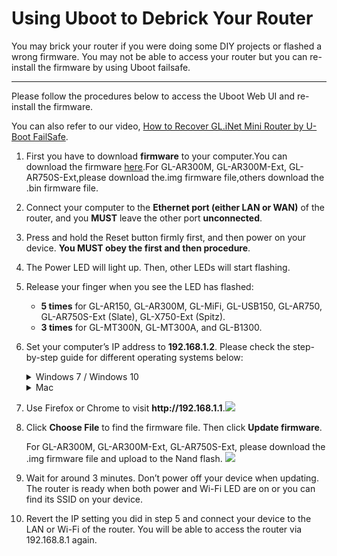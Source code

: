 # Using Uboot to Debrick Your Router

You may brick your router if you were doing some DIY projects or flashed a wrong firmware. You may not be able to access your router but you can re-install the firmware by using Uboot failsafe.



---

Please follow the procedures below to access the Uboot Web UI and re-install the firmware.

You can also refer to our video, [How to Recover GL.iNet Mini Router by U-Boot FailSafe](https://docs.gl-inet.com/en/3/video/tutor/#how-to-recover-glinet-mini-router-by-u-boot-failsafe).



<ol type="1">
    <li><p>
        First you have to download <b>firmware</b> to your computer.You can download the firmware <a href="http://download.gl-inet.com/firmware" target="_blank">here</a>.For GL-AR300M, GL-AR300M-Ext, GL-AR750S-Ext,please download the.img firmware file,others download the .bin firmware file.
        </p> 
    </li>
    <li>
        <p> Connect your computer to the <b>Ethernet port (either LAN or WAN)</b> of the router, and you <b>MUST</b> leave the other port <b>unconnected</b>.
        </p>
    </li>
    <li>
    	<p>Press and hold the Reset button firmly first, and then power on your device. <b>You MUST obey the first and then procedure</b>.
        </p>
    </li>
    <li>
    	<p>The Power LED will light up. Then, other LEDs will start flashing.
        </p>
    </li>
    <li>
    	<p>Release your finger when you see the LED has flashed:
        <ul>
        	<li><b>5 times</b> for GL-AR150, GL-AR300M, GL-MiFi, GL-USB150, GL-AR750, GL-AR750S-Ext (Slate), GL-X750-Ext (Spitz).</li>
        	<li><b>3 times</b> for GL-MT300N, GL-MT300A, and GL-B1300.</li>
        </ul>
        </p>
    </li>
    <li>
    	<p>Set your computer’s IP address to <b>192.168.1.2</b>. Please check the step-by-step guide for different operating systems below:</p>
        <details>
        <summary>Windows 7 / Windows 10</summary>
        <ol type="1">
        	<li>Go to Control Panel -> Network and Internet -> Network and Sharing Center -> Change adapter settings.</li>
        	<li>Right click Local Area Connection -> Properties.</li>
        	<li>Click Internet Protocol Version 4 (TCP/IPv4) -> Properties.</li>
        	<li>Set the IP adress to 192.168.1.2 manually.</li>
        	<img src="https://static.gl-inet.com/docs/en/2.x/troubleshooting/src/debrick/set_ip.jpg">
        </ol>
        </details>
        <details>
        <summary>Mac</summary>
        <ol type="1">
        	<li>Go to System Preferences -> Network.</li>
        	<li>Chooose Ethernet -> Advanced -> TCP/IP.</li>
        	<li>In Configure IPv4, choose Manually.</li>
        	<li>Set the IPv4 Address to 192.168.1.2 manually.</li>
        </ol>
        </details>
	</li>
    <li>
    	<p>Use Firefox or Chrome to visit <b>http://192.168.1.1</b>.<img src="https://static.gl-inet.com/docs/en/2.x/troubleshooting/src/debrick/ui.jpg">
        </p>
    </li>
    <li>
    	<p>Click <b>Choose File</b> to find the firmware file. Then click <b>Update firmware</b>. 
        </p>
        <p>For GL-AR300M, GL-AR300M-Ext, GL-AR750S-Ext, please download the .img firmware file and upload to the Nand flash.
        <img src="https://static.gl-inet.com/docs/en/3/troubleshooting/uboot.jpg"><p>
    </li>
    <li>
    	<p>Wait for around 3 minutes. Don’t power off your device when updating. The router is ready when both power and  Wi-Fi LED are on or you can find its SSID on your device.
        </p>
    </li>
    <li>
    	<p>Revert the IP setting you did in step 5 and connect your device to the LAN or Wi-Fi of the router. You will be able to access the router via 192.168.8.1 again.
        </p>
    </li>
</ol>